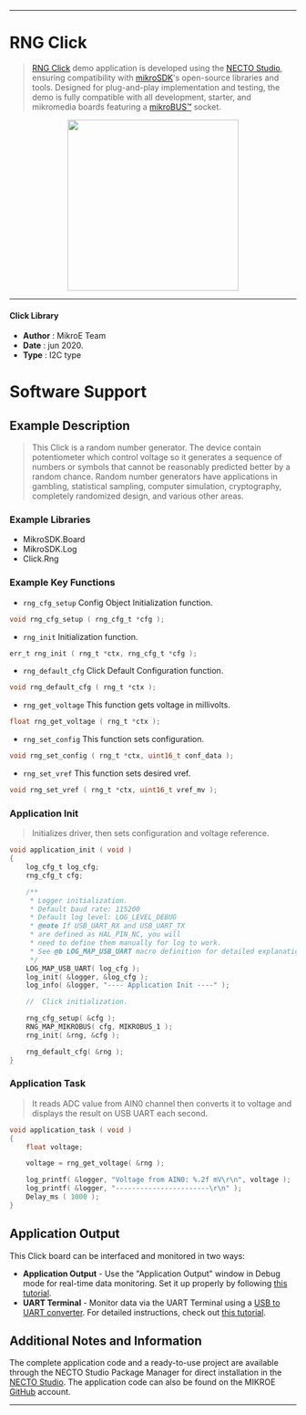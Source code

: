 
---
# RNG Click

> [RNG Click](https://www.mikroe.com/?pid_product=MIKROE-4090) demo application is developed using
the [NECTO Studio](https://www.mikroe.com/necto), ensuring compatibility with [mikroSDK](https://www.mikroe.com/mikrosdk)'s
open-source libraries and tools. Designed for plug-and-play implementation and testing, the demo is fully compatible with
all development, starter, and mikromedia boards featuring a [mikroBUS&trade;](https://www.mikroe.com/mikrobus) socket.

<p align="center">
  <img src="https://www.mikroe.com/?pid_product=MIKROE-4090&image=1" height=300px>
</p>

---

#### Click Library

- **Author**        : MikroE Team
- **Date**          : jun 2020.
- **Type**          : I2C type

# Software Support

## Example Description

> This Click is a random number generator. The device contain potentiometer which control voltage
> so it generates a sequence of numbers or symbols that cannot be reasonably predicted better 
> by a random chance. Random number generators have applications in gambling, statistical sampling,
> computer simulation, cryptography, completely randomized design, and various other areas. 

### Example Libraries

- MikroSDK.Board
- MikroSDK.Log
- Click.Rng

### Example Key Functions

- `rng_cfg_setup` Config Object Initialization function. 
```c
void rng_cfg_setup ( rng_cfg_t *cfg );
``` 
 
- `rng_init` Initialization function. 
```c
err_t rng_init ( rng_t *ctx, rng_cfg_t *cfg );
```

- `rng_default_cfg` Click Default Configuration function. 
```c
void rng_default_cfg ( rng_t *ctx );
```

- `rng_get_voltage` This function gets voltage in millivolts. 
```c
float rng_get_voltage ( rng_t *ctx );
```
 
- `rng_set_config` This function sets configuration. 
```c
void rng_set_config ( rng_t *ctx, uint16_t conf_data );
```

- `rng_set_vref` This function sets desired vref. 
```c
void rng_set_vref ( rng_t *ctx, uint16_t vref_mv );
```

### Application Init

> Initializes driver, then sets configuration and voltage reference.

```c
void application_init ( void )
{
    log_cfg_t log_cfg;
    rng_cfg_t cfg;

    /** 
     * Logger initialization.
     * Default baud rate: 115200
     * Default log level: LOG_LEVEL_DEBUG
     * @note If USB_UART_RX and USB_UART_TX 
     * are defined as HAL_PIN_NC, you will 
     * need to define them manually for log to work. 
     * See @b LOG_MAP_USB_UART macro definition for detailed explanation.
     */
    LOG_MAP_USB_UART( log_cfg );
    log_init( &logger, &log_cfg );
    log_info( &logger, "---- Application Init ----" );

    //  Click initialization.

    rng_cfg_setup( &cfg );
    RNG_MAP_MIKROBUS( cfg, MIKROBUS_1 );
    rng_init( &rng, &cfg );

    rng_default_cfg( &rng );
}
```

### Application Task

> It reads ADC value from AIN0 channel then converts it to voltage and 
> displays the result on USB UART each second.

```c
void application_task ( void )
{
    float voltage;

    voltage = rng_get_voltage( &rng );

    log_printf( &logger, "Voltage from AIN0: %.2f mV\r\n", voltage );
    log_printf( &logger, "-----------------------\r\n" );
    Delay_ms ( 1000 );
}
```

## Application Output

This Click board can be interfaced and monitored in two ways:
- **Application Output** - Use the "Application Output" window in Debug mode for real-time data monitoring.
Set it up properly by following [this tutorial](https://www.youtube.com/watch?v=ta5yyk1Woy4).
- **UART Terminal** - Monitor data via the UART Terminal using
a [USB to UART converter](https://www.mikroe.com/click/interface/usb?interface*=uart,uart). For detailed instructions,
check out [this tutorial](https://help.mikroe.com/necto/v2/Getting%20Started/Tools/UARTTerminalTool).

## Additional Notes and Information

The complete application code and a ready-to-use project are available through the NECTO Studio Package Manager for 
direct installation in the [NECTO Studio](https://www.mikroe.com/necto). The application code can also be found on
the MIKROE [GitHub](https://github.com/MikroElektronika/mikrosdk_click_v2) account.

---
